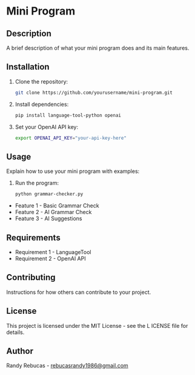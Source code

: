 # Mini Program

## Description
A brief description of what your mini program does and its main features.

## Installation

1. Clone the repository:
   ```bash
   git clone https://github.com/yourusername/mini-program.git
   ```

2. Install dependencies:
   ```bash
   pip install language-tool-python openai
   ```

3. Set your OpenAI API key:
   ```bash
   export OPENAI_API_KEY="your-api-key-here"
   ```

## Usage
Explain how to use your mini program with examples:

1. Run the program:
   ```bash
   python grammar-checker.py
   ```

- Feature 1 - Basic Grammar Check
- Feature 2 - AI Grammar Check
- Feature 3 - AI Suggestions

## Requirements
- Requirement 1 - LanguageTool
- Requirement 2 - OpenAI API

## Contributing
Instructions for how others can contribute to your project.

## License
This project is licensed under the MIT License - see the L  ICENSE file for details.

## Author
Randy Rebucas - rebucasrandy1986@gmail.com